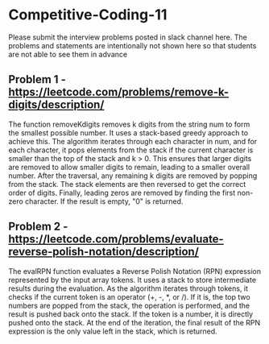 # Competitive-Coding-11

Please submit the interview problems posted in slack channel here. The problems and statements are intentionally not shown here so that students are not able to see them in advance 


## Problem 1 - https://leetcode.com/problems/remove-k-digits/description/

The function removeKdigits removes k digits from the string num to form the smallest possible number. It uses a stack-based greedy approach to achieve this. The algorithm iterates through each character in num, and for each character, it pops elements from the stack if the current character is smaller than the top of the stack and k > 0. This ensures that larger digits are removed to allow smaller digits to remain, leading to a smaller overall number. After the traversal, any remaining k digits are removed by popping from the stack. The stack elements are then reversed to get the correct order of digits. Finally, leading zeros are removed by finding the first non-zero character. If the result is empty, "0" is returned.



## Problem 2 - https://leetcode.com/problems/evaluate-reverse-polish-notation/description/

The evalRPN function evaluates a Reverse Polish Notation (RPN) expression represented by the input array tokens. It uses a stack to store intermediate results during the evaluation. As the algorithm iterates through tokens, it checks if the current token is an operator (+, -, *, or /). If it is, the top two numbers are popped from the stack, the operation is performed, and the result is pushed back onto the stack. If the token is a number, it is directly pushed onto the stack. At the end of the iteration, the final result of the RPN expression is the only value left in the stack, which is returned.


